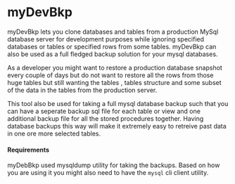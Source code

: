 # myDevBkp

myDevBkp lets you clone databases and tables from a production MySql database server for development purposes while ignoring specified databases or tables or specified rows from some tables. myDevBkp can also be used as a full fledged backup solution for your mysql databases.

As a developer you might want to restore a production database snapshot every couple of days but do not want to restore all the rows from those huge tables but still wanting the tables , tables structure and some subset of the data in the tables from the production server.

This tool also be used for taking a full mysql database backup such that you can have a seperate backup sql file for each table or view and one additional backup file for all the stored procedures together. Having database backups this way will make it extremely easy to retreive past data in one ore more selected tables.

#### Requirements
myDebBkp used mysqldump utility for taking the backups.  Based on how you are using it you might also need to have the `mysql` cli client utility.